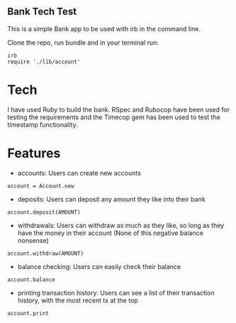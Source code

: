 ## Bank Tech Test

This is a simple Bank app to be used with irb in the command line.

Clone the repo, run bundle and in your terminal run: 

```
irb
require './lib/account'
```

# Tech

I have used Ruby to build the bank. RSpec and Rubocop have been used for testing the requirements and the Timecop gem has been used to test the timestamp functionality.

# Features
- accounts: Users can create new accounts
```
account = Account.new
```

- deposits: Users can deposit any amount they like into their bank
```
account.deposit(AMOUNT)
```

- withdrawals: Users can withdraw as much as they like, so long as they have the money in their account (None of this negative balance nonsense)
```
account.withdraw(AMOUNT)
```

- balance checking: Users can easily check their balance
```
account.balance
```

- printing transaction history: Users can see a list of their transaction history, with the most recent tx at the top
```
account.print
```

